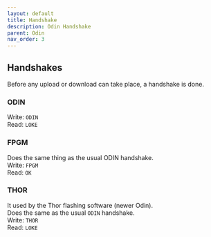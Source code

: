 ```yaml
---
layout: default
title: Handshake
description: Odin Handshake
parent: Odin
nav_order: 3
---
```


## Handshakes
Before any upload or download can take place, a handshake is done.

### ODIN
Write: `ODIN` \
Read: `LOKE`

### FPGM
Does the same thing as the usual ODIN handshake. \
Write: `FPGM` \
Read: `OK`

### THOR
It used by the Thor flashing software (newer Odin). \
Does the same as the usual `ODIN` handshake. \
Write: `THOR` \
Read: `LOKE`
